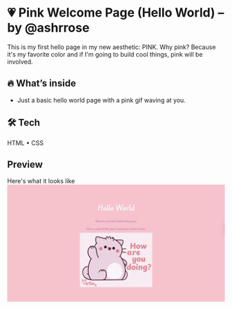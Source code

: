 # 💗 Pink Welcome Page (Hello World) – by @ashrrose

This is my first hello page in my new aesthetic: PINK. Why pink? Because it's my favorite color and if I'm going to build cool things, pink will be involved. 

## 🔥 What’s inside
- Just a basic hello world page with a pink gif waving at you. 

## 🛠 Tech
HTML • CSS 

## Preview
Here's what it looks like
![Home Page](<assets/img/homepage image.png>)

